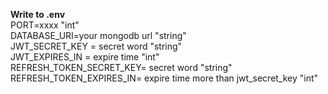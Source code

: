 **Write to .env**  
PORT=xxxx  "int"  
DATABASE_URI=your mongodb url "string"  
JWT_SECRET_KEY = secret word  "string"  
JWT_EXPIRES_IN = expire time  "int"  
REFRESH_TOKEN_SECRET_KEY= secret word "string"  
REFRESH_TOKEN_EXPIRES_IN= expire time more than jwt_secret_key "int"  
